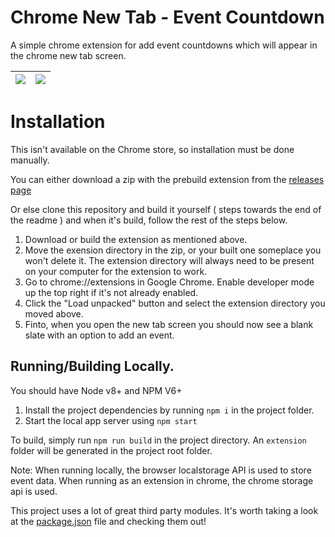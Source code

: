 # Chrome New Tab - Event Countdown

A simple chrome extension for add event countdowns which will appear in the chrome new tab screen.

| [![](./images/new_tab.png)](./images/new_tab.png) | [![](./images/add_event.png)](./images/add_event.png) |
|---|---|

# Installation
This isn't available on the Chrome store, so installation must be done manually.

You can either download a zip with the prebuild extension from the [releases page](https://github.com/smithalan92/chrome-event-countdown/releases)

Or else clone this repository and build it yourself ( steps towards the end of the readme ) and when it's build, follow the rest of the steps below.

1. Download or build the extension as mentioned above.
2. Move the exension directory in the zip, or your built one someplace you won't delete it. The extension directory will always need to be present on your computer for the extension to work.
3. Go to chrome://extensions in Google Chrome. Enable developer mode up the top right if it's not already enabled.
4. Click the "Load unpacked" button and select the extension directory you moved above.
5. Finto, when you open the new tab screen you should now see a blank slate with an option to add an event.

## Running/Building Locally.
You should have Node v8+ and NPM V6+

1. Install the project dependencies by running `npm i` in the project folder.
2. Start the local app server using `npm start`

To build, simply run `npm run build` in the project directory. An `extension` folder will be generated in the project root folder.

Note: When running locally, the browser localstorage API is used to store event data. When running as an extension in chrome, the chrome storage api is used.

This project uses a lot of great third party modules. It's worth taking a look at the [package.json](./package.json) file and checking them out!
